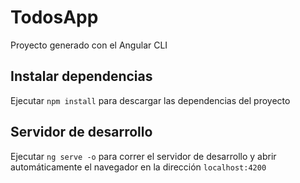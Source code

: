 # TodosApp

Proyecto generado con el Angular CLI

## Instalar dependencias

Ejecutar `npm install` para descargar las dependencias del proyecto

## Servidor de desarrollo

Ejecutar `ng serve -o` para correr el servidor de desarrollo y abrir automáticamente el navegador en la dirección `localhost:4200`
